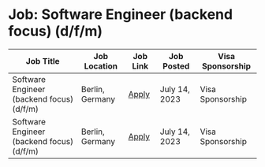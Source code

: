 # Job: Software Engineer (backend focus) (d/f/m)

| Job Title | Job Location | Job Link | Job Posted | Visa Sponsorship |
| --- | --- | --- | --- | --- |
| Software Engineer (backend focus) (d/f/m) | Berlin, Germany | [Apply](https://www.scout24.com/en/career/jobs/engineering/software-engineer-backend-focus-d-f-m-5166956) | July 14, 2023 | Visa Sponsorship |
| Software Engineer (backend focus) (d/f/m) | Berlin, Germany | [Apply](https://www.scout24.com/en/career/jobs/engineering/software-engineer-backend-focus-d-f-m-5166956) | July 14, 2023 | Visa Sponsorship |
